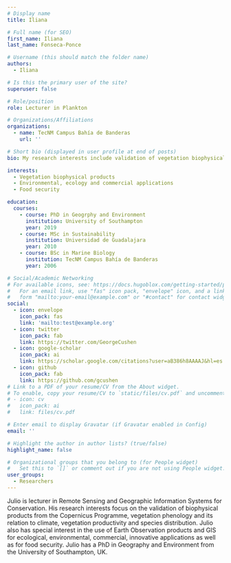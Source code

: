 ```yaml
---
# Display name
title: Iliana

# Full name (for SEO)
first_name: Iliana
last_name: Fonseca-Ponce

# Username (this should match the folder name)
authors:
  - Iliana

# Is this the primary user of the site?
superuser: false

# Role/position
role: Lecturer in Plankton

# Organizations/Affiliations
organizations:
  - name: TecNM Campus Bahía de Banderas
    url: ''

# Short bio (displayed in user profile at end of posts)
bio: My research interests include validation of vegetation biophysical products, vegetation phenology, and Earth Observation for food security.

interests:
  - Vegetation biophysical products
  - Environmental, ecology and commercial applications
  - Food security

education:
  courses:
    - course: PhD in Geogrphy and Environment
      institution: University of Southampton
      year: 2019
    - course: MSc in Sustainability
      institution: Universidad de Guadalajara
      year: 2010
    - course: BSc in Marine Biology
      institution: TecNM Campus Bahía de Banderas
      year: 2006

# Social/Academic Networking
# For available icons, see: https://docs.hugoblox.com/getting-started/page-builder/#icons
#   For an email link, use "fas" icon pack, "envelope" icon, and a link in the
#   form "mailto:your-email@example.com" or "#contact" for contact widget.
social:
  - icon: envelope
    icon_pack: fas
    link: 'mailto:test@example.org'
  - icon: twitter
    icon_pack: fab
    link: https://twitter.com/GeorgeCushen
  - icon: google-scholar
    icon_pack: ai
    link: https://scholar.google.com/citations?user=aB386h8AAAAJ&hl=es
  - icon: github
    icon_pack: fab
    link: https://github.com/gcushen
# Link to a PDF of your resume/CV from the About widget.
# To enable, copy your resume/CV to `static/files/cv.pdf` and uncomment the lines below.
# - icon: cv
#   icon_pack: ai
#   link: files/cv.pdf

# Enter email to display Gravatar (if Gravatar enabled in Config)
email: ''

# Highlight the author in author lists? (true/false)
highlight_name: false

# Organizational groups that you belong to (for People widget)
#   Set this to `[]` or comment out if you are not using People widget.
user_groups:
  - Researchers
---
```


Julio is lecturer in Remote Sensing and  Geographic Information Systems for Conservation. His research interests focus on the validation of biophysical products from the Copernicus Programme, vegetation phenology and its relation to climate, vegetation productivity and species distribution. Julio also has special interest in the use of Earth Observation products and GIS for ecological, environmental, commercial, innovative applications as well as for food security. Julio has a PhD in Geography and Environment from the University of Southampton, UK.
